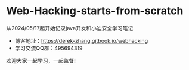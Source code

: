 # Web-Hacking-starts-from-scratch
从2024/05/17起开始记录java开发和小迪安全学习笔记
- 博客地址：https://derek-zhang.gitbook.io/webhacking
- 学习交流QQ群：495694319

欢迎大家一起学习，一起监督!
